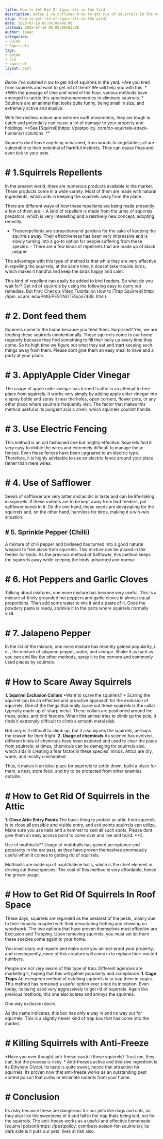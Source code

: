 ```yaml
---
title: How to Get Rid Of Squirrels in the Yard
description: Below I've outlined h ow to get rid of squirrels in the yard. Are you tired from squirrels and want to get rid of them? We will help you with this.
slug: /how-to-get-rid-of-squirrels-in-the-yard/
date: 2025-07-10 00:00:00+00:00
lastmod: 2025-07-10 00:00:00+03:00
author: Isaac
categories:
- Guide
- Squirrels
tags:
- guide
- rid
- squirrel
layout: post
---
```


*Below I've outlined h* ow to get rid of squirrels in the yard. *Are you tired from squirrels and want to get rid of them? We will help you with this. * *With the passage of time and need of the hour, various methods have emerged to tackle this specieshomeremedies to eliminate squirrels. * Squirrels are an animal that looks quite funny, being small in size, and extremely active and elusive.

With the restless nature and extreme swift movements, they are tough to catch and potentially can cause a lot of damage to your property and holdings. **See [Squirrel](https: //pestpolicy. com/do-squirrels-attack-humans/) solutions. **

Squirrels dont leave anything unharmed, from woods to vegetables; all are vulnerable to their potential of harmful instincts. They can cause fleas and even tick to your pets.

# # 1.Squirrels Repellents

In the present world, there are numerous products available in the market. These products come in a wide variety. Most of them are made with natural ingredients, which aids in keeping the squirrels away from the place.

There are different ways of how these repellents are being made presently; a few of them are: - A kind of repellent is made from the urine of squirrels predators, which is very interesting and a relatively new concept, adopting recently.

- Theserepellents are sprayedaround gardens for the sake of keeping the squirrels away. Their effectiveness has been very impressive and is slowly turning into a go-to option for people suffering from these species. - There are a few kinds of repellents that are made up of black pepper.

The advantage with this type of method is that while they are very effective in repelling the squirrels, at the same time, it doesnt take trouble birds, which makes it handful and keep the birds happy and calm.

This kind of repellent can easily be added to bird feeders. So what do you wait for? Get rid of squirrels by using the following easy to carry out remedies. But first: Check a Video Tutorial on How to [Trap Squirrels](http: //ipm. ucanr. edu/PMG/PESTNOTES/pn7438. html).

# # 2. Dont feed them

Squirrels come to the home because you feed them. Surprised? Yes, we are feeding these squirrels unintentionally. These squirrels come to our home regularly because they find something to fill their belly up every time they come. So its high time we figure out what they eat and start keeping such things away from them. Please dont give them an easy meal to have and a party at your place.

# # 3. ApplyApple Cider Vinegar

The usage of apple cider vinegar has turned fruitful in an attempt to free place from squirrels. It works very simply by adding apple cider vinegar into a spray bottle and spray it near the holes, open corners, flower pots, or any other place where squirrels frequently visit. The factor that makes this method useful is its pungent acidic smell, which squirrels couldnt handle.

# # 3. Use Electric Fencing

This method is an old fashioned one but mighty effective. Squirrels find it very easy to nibble the wires and extremely difficult to manage these fences. Even these fences have been upgraded to an electric type. Therefore, it is highly advisable to use an electric fence around your place rather than mere wires.

# # 4. Use of Safflower

Seeds of safflower are very bitter and acidic in taste and can be life-taking in squirrels. If these rodents are to be kept away from bird feeders, put safflower seeds in it. On the one hand, these seeds are devastating for the squirrels and, on the other hand, harmless for birds, making it a win-win situation.

## # 5. Sprinkle Pepper (Chilli)

A mixture of chili pepper and birdseed has turned into a good natural weapon to free place from squirrels. This mixture can be placed in the feeder for birds. As the previous method of Safflower, this method keeps the squirrels away while keeping the birds unharmed and normal.

# # 6. Hot Peppers and Garlic Cloves

Talking about mixtures, one more mixture has become very useful. This is a mixture of finely grounded hot peppers and garlic cloves in almost equal proportions. Then add some water to mix it and a paste of it. Once the powdery paste is ready, sprinkle it to the parts where squirrels normally visit.

# # 7. Jalapeno Pepper

In the list of the mixture, one more mixture has recently gained popularity, i. e. , the mixture of jalapeno pepper, water, and vinegar. Shake it as hard as you can and like the other methods, spray it to the corners and commonly used places by squirrels.

# # How to Scare Away Squirrels

**1. Squirrel Exclusion Collars** *Want to scare the squirrels? * Scaring the squirrel can be an effective and proactive approach for the exclusion of squirrels. One of the things that really scare out these squirrels is the collar typically made up of sharp metal. These collars are positioned around the trees, poles, and bird feeders. When this animal tries to climb up the pole, it finds it extremely difficult to climb a smooth metal disk.

Not only is it difficult to climb up, but it also injures the squirrels, perhaps the reason for their fright. **2. Usage of chemicals** As science has evolved, different kinds of chemicals have been explored and used to clear the place from squirrels; at times, chemicals can be damaging for squirrels also, which aids in creating a fear factor in these species' minds. Attics are dry, warm, and mostly uninhabited.

Thus, it makes it an ideal place for squirrels to settle down, build a place for them, a nest, store food, and try to be protected from other enemies outside.

# # How to Get Rid Of Squirrels in the Attic

**1. Close Attic Entry Points** The basic thing to protect an attic from squirrels is to close all possible and visible entry, and exit points squirrels can utilize. Make sure you use nails and a hammer to seal all such spots. Please dont give them an easy access point to come over and live and build. **2.

Use of mothballs** Usage of mothballs has gained acceptance and popularity in the ear past, as they have proven themselves enormously useful when it comes to getting rid of squirrels.

Mothballs are made up of naphthalene balls, which is the chief element in driving out these species. The cost of this method is very affordable, hence the grown usage.

# # How to Get Rid Of Squirrels In Roof Space

These days, squirrels are regarded as the peskiest of the pests, mainly due to their tenacity coupled with their devastating fretting and chewing on woodwork. The two options that have proven themselves most effective are Exclusion and Trapping. Upon removing squirrels, you must sot let them these species come again to your home.

You must carry out repairs and make sure you animal-proof your property, and consequently, more of this creature will come in to replace their evicted numbers.

People are not very aware of this type of trap. Different agencies are marketing it, hoping that this will gather popularity and acceptance. **1. Cage Traps** An evergreen method of catching squirrels is to trap them in cages. This method has remained a useful option ever since its inception. Even today, its being used very aggressively to get rid of squirrels. Again like previous methods, this one also scares and annoys the squirrels.

One way exclusion doors.

As the name indicates, this box has only a way in and no way out for squirrels. This is a slightly newer kind of trap box that has come into the market.

# # Killing Squirrels with Anti-Freeze

*Have you ever thought anti-freeze can kill these squirrels? Trust me, they can, but the process is risky. * Anti-freezes active and decisive ingredient is its Ethylene Glycol. Its taste is quite sweet, hence that attraction for squirrels. Its proven now that anti-freeze works as an outstanding pest control poison that curbs or eliminate rodents from your home.

# # Conclusion

Its risky because these are dangerous for our pets like dogs and cats, as they also like the sweetness of it and fall in the trap thats being laid, not for the squirrels. The anti-freeze works as a useful and effective homemade [squirrel poison](https: //pestpolicy. com/best-poison-for-squirrels/); its dark side is it puts our pets' lives at risk also.
